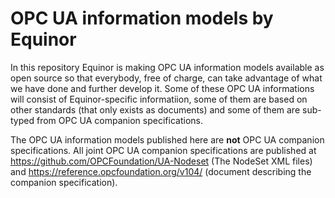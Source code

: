 # OPC UA information models by Equinor

In this repository Equinor is making OPC UA information models available as open source so that everybody, free of charge, can take advantage of what we have done and further develop it. Some of these OPC UA informations will consist of Equinor-specific informatiion, some of them are based on other standards (that only exists as documents) and some of them are sub-typed from OPC UA companion specifications. 

The OPC UA information models published here are **not** OPC UA companion specifications. All joint OPC UA companion specifications are published at https://github.com/OPCFoundation/UA-Nodeset (The NodeSet XML files) and https://reference.opcfoundation.org/v104/ (document describing the companion specification). 
